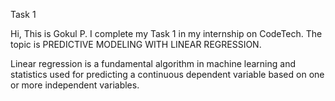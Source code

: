 Task 1

Hi,
This is Gokul P.
I complete my Task 1 in my internship on CodeTech.
The topic is PREDICTIVE MODELING WITH LINEAR REGRESSION.

Linear regression is a fundamental algorithm in machine learning and statistics used for predicting a continuous dependent variable based on one or more independent variables.

